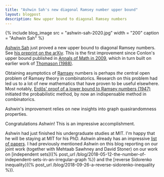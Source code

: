 ```yaml
---
title: "Ashwin Sah's new diagonal Ramsey number upper bound"
layout: blogpost
description: New upper bound to diagonal Ramsey numbers
---
```


{% include blog_image
    src = "ashwin-sah-2020.jpg"
    width = "200"
    caption = "Ashwin Sah"
%}

[Ashwin Sah](http://www.mit.edu/~asah/) just proved a new upper bound to diagonal Ramsey numbers. See [his preprint on the arXiv](https://arxiv.org/abs/2005.09251). This is the first improvement since Conlon's upper bound published in [Annals of Math in 2009](https://arxiv.org/abs/math/0607788), which in turn built on earlier work of [Thomason (1988)](https://doi.org/10.1016/S0304-0208(08)73063-9).

Obtaining asymptotics of [Ramsey](https://www.newyorker.com/magazine/2020/05/04/the-man-who-thought-too-fast) numbers is perhaps _the_ central open problem of Ramsey theory in combinatorics. Research on this problem had led us to a lot of new mathematics that have proven to be useful elsewhere. Most notably, [Erdős' proof of a lower bound to Ramsey numbers (1947)](https://projecteuclid.org/euclid.bams/1183510596) initiated the probabilistic method, by now an indispensable method in combinatorics.

Ashwin's improvement relies on new insights into graph quasirandomness properties.

Congratulations Ashwin! This is an impressive accomplishment.

Ashwin had just finished his undergraduate studies at MIT. I'm happy that he will be staying at MIT for his PhD. Ashwin already has an impressive [list of papers](http://www.mit.edu/~asah/research.html). I had previously mentioned Ashwin on this blog reporting on our joint work (together with Mehtaab Sawhney and David Stoner) on our work on [independent sets]({% post_url /blog/2018-05-12-the-number-of-independent-sets-in-an-irregular-graph %}) and the [reverse Sidorenko inequality]({% post_url /blog/2018-09-26-a-reverse-sidorenko-inequality %}).
